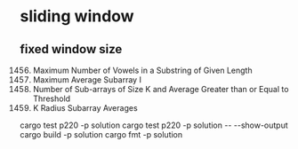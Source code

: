 # sliding window
## fixed window size
1456. Maximum Number of Vowels in a Substring of Given Length
643. Maximum Average Subarray I
1343. Number of Sub-arrays of Size K and Average Greater than or Equal to Threshold
2090. K Radius Subarray Averages

cargo test p220 -p solution
cargo test p220 -p solution -- --show-output
cargo build -p solution
cargo fmt -p solution
